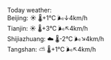 Today weather:  
Beijing: ☀️   🌡️+1°C 🌬️↓4km/h  
Tianjin: ☀️   🌡️+3°C 🌬️↖4km/h  
Shijiazhuang: ☁️   🌡️-2°C 🌬️↘4km/h  
Tangshan: ⛅️  🌡️+1°C 🌬️↖4km/h  
